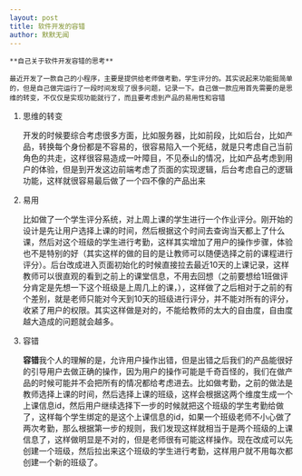 ```yaml
---
layout: post
title: 软件开发的容错
author: 默默无闻
---
```


    **自己关于软件开发容错的思考**

    最近开发了一款自己的小程序，主要是提供给老师做考勤，学生评分的。其实说起来功能挺简单的，但是自己做完运行了一段时间发现了很多问题，记录一下。自己做一款应用首先需要的是思维的转变，不仅仅是实现功能就行了，而且要考虑到产品的易用性和容错
1. 思维的转变

    开发的时候要综合考虑很多方面，比如服务器，比如前段，比如后台，比如产品，转换每个身份都是不容易的，很容易陷入一个死结，就是只考虑自己当前角色的共走，这样很容易造成一叶障目，不见泰山的情况，比如产品考虑到用户的体验，但是到开发这边前端考虑了页面的实现逻辑，后台考虑自己的逻辑功能，这样就很容易最后做了一个四不像的产品出来

2. 易用

    比如做了一个学生评分系统，对上周上课的学生进行一个作业评分。刚开始的设计是先让用户选择上课的时间，然后根据这个时间去查询当天都上了什么课，然后对这个班级的学生进行考勤，这样其实增加了用户的操作步骤，体验也不是特别的好（其实这样的做的目的是让教师可以随便选择之前的课程进行评分）。后台改成进入页面初始化的时候直接拉去最近10天的上课记录，这样教师可以很直观的看到之前上的课堂信息，不用去回想（之前要想给1班做评分肯定是先想一下这个班级是上周几上的课，），这样做了之后相对于之前的有个差别，就是老师只能对今天到10天的班级进行评分，并不能对所有的评分，收紧了用户的权限。其实这样做是对的，不能给教师的太大的自由度，自由度越大造成的问题就会越多。

3. 容错

    **容错**我个人的理解的是，允许用户操作出错，但是出错之后我们的产品能很好的引导用户去做正确的操作，因为用户的操作可能是千奇百怪的，我们在做产品的时候可能并不会把所有的情况都给考虑进去。比如做考勤，之前的做法是教师选择上课的时间，然后选择上课的班级，这样会根据这两个维度生成一个上课信息id，然后用户继续选择下一步的时候就把这个班级的学生考勤给做了，这样每个学生绑定的是这个上课信息的id，如果一个班级老师不小心做了两次考勤，那么根据第一步的规则，我们发现这样就相当于是两个班级的上课信息了，这样做明显是不对的，但是老师很有可能这样操作。现在改成可以先创建一个班级，然后拉出来这个班级的学生进行考勤，这样用户就不用每次都创建一个新的班级了。